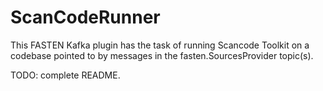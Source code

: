 # ScanCodeRunner

This FASTEN Kafka plugin has the task of running Scancode Toolkit on a codebase pointed to by messages in the fasten.SourcesProvider topic(s).

TODO: complete README.
